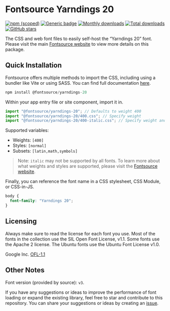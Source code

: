 # Fontsource Yarndings 20

[![npm (scoped)](https://img.shields.io/npm/v/@fontsource/yarndings-20?color=brightgreen)](https://www.npmjs.com/package/@fontsource/yarndings-20) [![Generic badge](https://img.shields.io/badge/fontsource-passing-brightgreen)](https://github.com/fontsource/fontsource) [![Monthly downloads](https://badgen.net/npm/dm/@fontsource/yarndings-20)](https://github.com/fontsource/fontsource) [![Total downloads](https://badgen.net/npm/dt/@fontsource/yarndings-20)](https://github.com/fontsource/fontsource) [![GitHub stars](https://img.shields.io/github/stars/fontsource/fontsource.svg?style=social&label=Star)](https://github.com/fontsource/fontsource/stargazers)

The CSS and web font files to easily self-host the “Yarndings 20” font. Please visit the main [Fontsource website](https://fontsource.org/fonts/yarndings-20) to view more details on this package.

## Quick Installation

Fontsource offers multiple methods to import the CSS, including using a bundler like Vite or using SASS. You can find full documentation [here](https://fontsource.org/docs/getting-started/introduction).

```javascript
npm install @fontsource/yarndings-20
```

Within your app entry file or site component, import it in.

```javascript
import "@fontsource/yarndings-20"; // Defaults to weight 400
import "@fontsource/yarndings-20/400.css"; // Specify weight
import "@fontsource/yarndings-20/400-italic.css"; // Specify weight and style
```

Supported variables:
- Weights: `[400]`
- Styles: `[normal]`
- Subsets: `[latin,math,symbols]`

> Note: `italic` may not be supported by all fonts. To learn more about what weights and styles are supported, please visit the [Fontsource website](https://fontsource.org/fonts/yarndings-20).

Finally, you can reference the font name in a CSS stylesheet, CSS Module, or CSS-in-JS.

```css
body {
  font-family: "Yarndings 20";
}
```

## Licensing
Always make sure to read the license for each font you use. Most of the fonts in the collection use the SIL Open Font License, v1.1. Some fonts use the Apache 2 license. The Ubuntu fonts use the Ubuntu Font License v1.0.

Google Inc.
[OFL-1.1](http://scripts.sil.org/OFL)

## Other Notes
Font version (provided by source): `v3`.

If you have any suggestions or ideas to improve the performance of font loading or expand the existing library, feel free to star and contribute to this repository. You can share your suggestions or ideas by creating an [issue](https://github.com/fontsource/fontsource/issues).